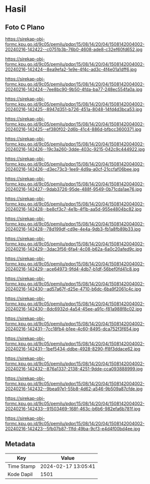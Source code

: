 # Hasil

## Foto C Plano

https://sirekap-obj-formc.kpu.go.id/9c05/pemilu/pdpr/15/08/14/20/04/1508142004002-20240216-142422--c0751b3b-76b0-4608-ade8-c32ef60fd652.jpg

https://sirekap-obj-formc.kpu.go.id/9c05/pemilu/pdpr/15/08/14/20/04/1508142004002-20240216-142424--8ea9efa2-1e9e-4f4c-ad3c-4f4e01a1dff6.jpg

https://sirekap-obj-formc.kpu.go.id/9c05/pemilu/pdpr/15/08/14/20/04/1508142004002-20240216-142424--7ee8bc90-9b50-4fda-ba77-248ec554fa0a.jpg

https://sirekap-obj-formc.kpu.go.id/9c05/pemilu/pdpr/15/08/14/20/04/1508142004002-20240216-142425--8947d351-b726-451a-8048-14fd4d3bca53.jpg

https://sirekap-obj-formc.kpu.go.id/9c05/pemilu/pdpr/15/08/14/20/04/1508142004002-20240216-142425--ef380f02-2d6b-41c4-886d-bfbcc3600371.jpg

https://sirekap-obj-formc.kpu.go.id/9c05/pemilu/pdpr/15/08/14/20/04/1508142004002-20240216-142426--19c3a260-3dde-403c-9215-042c9c444922.jpg

https://sirekap-obj-formc.kpu.go.id/9c05/pemilu/pdpr/15/08/14/20/04/1508142004002-20240216-142426--d3ec73c3-1ee9-4d9a-a0cf-21ccfaf06bee.jpg

https://sirekap-obj-formc.kpu.go.id/9c05/pemilu/pdpr/15/08/14/20/04/1508142004002-20240216-142427--9dab3726-95de-488f-9549-0b71cda1ae76.jpg

https://sirekap-obj-formc.kpu.go.id/9c05/pemilu/pdpr/15/08/14/20/04/1508142004002-20240216-142428--be8cf3c7-4e1b-4f1b-aa5d-955e4804bc82.jpg

https://sirekap-obj-formc.kpu.go.id/9c05/pemilu/pdpr/15/08/14/20/04/1508142004002-20240216-142428--78d199df-cd9e-4e4a-9db3-fb1a8fb89b33.jpg

https://sirekap-obj-formc.kpu.go.id/9c05/pemilu/pdpr/15/08/14/20/04/1508142004002-20240216-142429--3dac3f56-6fa4-4c08-b62a-6a0c20afed9c.jpg

https://sirekap-obj-formc.kpu.go.id/9c05/pemilu/pdpr/15/08/14/20/04/1508142004002-20240216-142429--ace64973-9fd4-4db7-b1df-56bef0fd41c8.jpg

https://sirekap-obj-formc.kpu.go.id/9c05/pemilu/pdpr/15/08/14/20/04/1508142004002-20240216-142430--ad57a67f-d25e-4710-b6dc-6ba9f2061c4c.jpg

https://sirekap-obj-formc.kpu.go.id/9c05/pemilu/pdpr/15/08/14/20/04/1508142004002-20240216-142430--8dc6932d-4a54-45ee-a91c-f81a988f8c02.jpg

https://sirekap-obj-formc.kpu.go.id/9c05/pemilu/pdpr/15/08/14/20/04/1508142004002-20240216-142431--7cc18fb4-b1ee-4c60-8495-dca752f3f654.jpg

https://sirekap-obj-formc.kpu.go.id/9c05/pemilu/pdpr/15/08/14/20/04/1508142004002-20240216-142431--1bef5434-ddbe-4928-8290-ff8f3ddace62.jpg

https://sirekap-obj-formc.kpu.go.id/9c05/pemilu/pdpr/15/08/14/20/04/1508142004002-20240216-142432--876a1337-2138-4251-9dde-cca093888999.jpg

https://sirekap-obj-formc.kpu.go.id/9c05/pemilu/pdpr/15/08/14/20/04/1508142004002-20240216-142432--9bea97e1-55b8-4d62-a546-9b509a87cfde.jpg

https://sirekap-obj-formc.kpu.go.id/9c05/pemilu/pdpr/15/08/14/20/04/1508142004002-20240216-142433--91503469-168f-463c-b6b6-982efa6b781f.jpg

https://sirekap-obj-formc.kpu.go.id/9c05/pemilu/pdpr/15/08/14/20/04/1508142004002-20240216-142423--5fb07b87-11fd-49ba-9cf3-e4d4f00bd4ee.jpg


## Metadata

| Key        | Value               |
| ---------- | ------------------- |
| Time Stamp | 2024-02-17 13:05:41 |
| Kode Dapil | 1501                |



